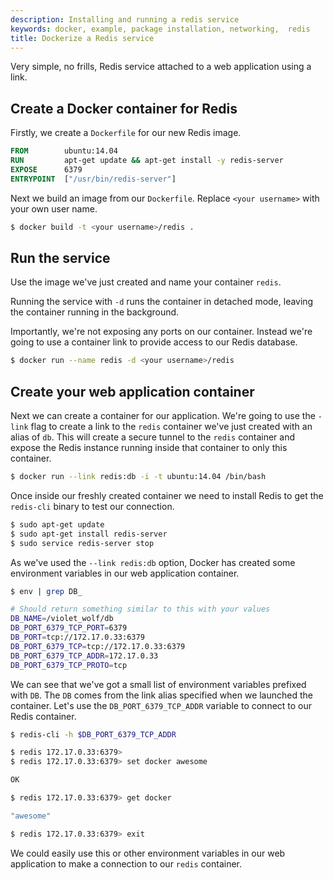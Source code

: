 ```yaml
---
description: Installing and running a redis service
keywords: docker, example, package installation, networking,  redis
title: Dockerize a Redis service
---
```


Very simple, no frills, Redis service attached to a web application
using a link.

## Create a Docker container for Redis

Firstly, we create a `Dockerfile` for our new Redis
image.

```dockerfile
FROM        ubuntu:14.04
RUN         apt-get update && apt-get install -y redis-server
EXPOSE      6379
ENTRYPOINT  ["/usr/bin/redis-server"]
```

Next we build an image from our `Dockerfile`.
Replace `<your username>` with your own user name.

```bash
$ docker build -t <your username>/redis .
```

## Run the service

Use the image we've just created and name your container `redis`.

Running the service with `-d` runs the container in detached mode, leaving
the container running in the background.

Importantly, we're not exposing any ports on our container. Instead
we're going to use a container link to provide access to our Redis
database.

```bash
$ docker run --name redis -d <your username>/redis
```

## Create your web application container

Next we can create a container for our application. We're going to use
the `-link` flag to create a link to the `redis` container we've just
created with an alias of `db`. This will create a secure tunnel to the
`redis` container and expose the Redis instance running inside that
container to only this container.

```bash
$ docker run --link redis:db -i -t ubuntu:14.04 /bin/bash
```

Once inside our freshly created container we need to install Redis to
get the `redis-cli` binary to test our connection.

```bash
$ sudo apt-get update
$ sudo apt-get install redis-server
$ sudo service redis-server stop
```

As we've used the `--link redis:db` option, Docker
has created some environment variables in our web application container.

```bash
$ env | grep DB_

# Should return something similar to this with your values
DB_NAME=/violet_wolf/db
DB_PORT_6379_TCP_PORT=6379
DB_PORT=tcp://172.17.0.33:6379
DB_PORT_6379_TCP=tcp://172.17.0.33:6379
DB_PORT_6379_TCP_ADDR=172.17.0.33
DB_PORT_6379_TCP_PROTO=tcp
```

We can see that we've got a small list of environment variables prefixed
with `DB`. The `DB` comes from the link alias specified when we launched
the container. Let's use the `DB_PORT_6379_TCP_ADDR` variable to connect to
our Redis container.

```bash
$ redis-cli -h $DB_PORT_6379_TCP_ADDR

$ redis 172.17.0.33:6379>
$ redis 172.17.0.33:6379> set docker awesome

OK

$ redis 172.17.0.33:6379> get docker

"awesome"

$ redis 172.17.0.33:6379> exit
```
We could easily use this or other environment variables in our web
application to make a connection to our `redis`
container.
